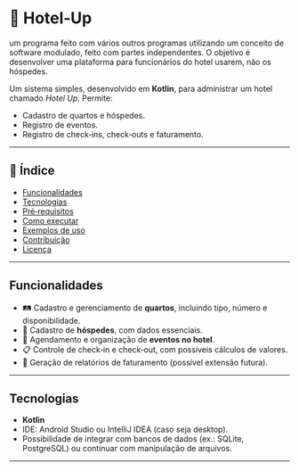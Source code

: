 # 🏨 Hotel‑Up

um programa feito com vários outros programas utilizando um conceito de software modulado, feito com partes independentes. O objetivo é desenvolver uma plataforma para funcionários do hotel usarem, não os hóspedes.

Um sistema simples, desenvolvido em **Kotlin**, para administrar um hotel chamado *Hotel Up*. Permite:
- Cadastro de quartos e hóspedes.
- Registro de eventos.
- Registro de check‑ins, check‑outs e faturamento.

---

## 🧭 Índice

- [Funcionalidades](#funcionalidades)  
- [Tecnologias](#tecnologias)  
- [Pré‑requisitos](#pré‑requisitos)  
- [Como executar](#como-executar)  
- [Exemplos de uso](#exemplos-de-uso)  
- [Contribuição](#contribuição)  
- [Licença](#licença)

---

## Funcionalidades

- 🛤 Cadastro e gerenciamento de **quartos**, incluindo tipo, número e disponibilidade.  
- 👥 Cadastro de **hóspedes**, com dados essenciais.  
- 📅 Agendamento e organização de **eventos no hotel**.  
- 📋 Controle de check‑in e check‑out, com possíveis cálculos de valores.  
- 💼 Geração de relatórios de faturamento (possível extensão futura).

---

## Tecnologias

- **Kotlin**  
- IDE: Android Studio ou IntelliJ IDEA (caso seja desktop).  
- Possibilidade de integrar com bancos de dados (ex.: SQLite, PostgreSQL) ou continuar com manipulação de arquivos.

---
